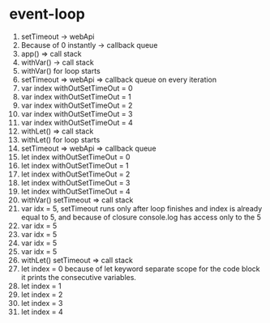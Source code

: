 # event-loop

1. setTimeout -> webApi
2. Because of 0 instantly -> callback queue
3. app() => call stack
4. withVar() -> call stack
5. withVar() for loop starts
6. setTimeout => webApi => callback queue on every iteration
7. var index withOutSetTimeOut = 0
8. var index withOutSetTimeOut = 1
9. var index withOutSetTimeOut = 2
10. var index withOutSetTimeOut = 3
11. var index withOutSetTimeOut = 4
12. withLet() => call stack
13. withLet() for loop starts
14. setTimeout => webApi => callback queue
15. let index withOutSetTimeOut = 0
16. let index withOutSetTimeOut = 1
17. let index withOutSetTimeOut = 2
18. let index withOutSetTimeOut = 3
19. let index withOutSetTimeOut = 4
20. withVar() setTimeout => call stack
21. var idx = 5, setTimeout runs only after loop finishes and index is already equal to 5,
and because of closure console.log has access only to the 5
22. var idx = 5
23. var idx = 5
24. var idx = 5
25. var idx = 5
26. withLet() setTimeout => call stack
27. let index = 0 because of let keyword separate scope for the code block
it prints the consecutive variables.
28. let index = 1
29. let index = 2
30. let index = 3
31. let index = 4
